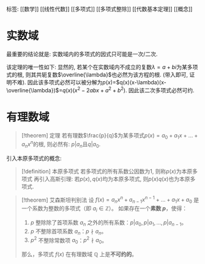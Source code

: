 标签: [[数学]] [[线性代数]] [[多项式]] [[多项式整除]] [[代数基本定理]] [[概念]]

# 实数域

最重要的结论就是: 实数域内的多项式的因式只可能是一次/二次. 

该定理的唯一性如下: 显然的, 若某个在实数域内不成立的复数$\lambda=a+bi$为某多项式的根, 则其共轭复数$\overline{\lambda}$也必然为该方程的根. (带入即可, 证明不难). 因此该多项式必然可以被分解为$p(x)$=$q(x)(x-\lambda)(x-\overline{\lambda})$=$q(x)(x^{2}-2abx+a^{2}+b^{2})$. 因此该二次多项式必然可约. 

# 有理数域

>[!theorem] 定理
>若有理数$\frac{p}{q}$为某多项式$p(x)=a_{0}+a_{1}x+\dots+a_{n}x^{n}$的根, 则必然有: $p|a_{n}$且$q|a_{0}$. 

引入本原多项式的概念: 

>[!definition] 本原多项式
>若多项式的所有系数公因数为$1$, 则称$p(x)$为本原多项式
>再引入高斯引理: 若$p(x),q(x)$均为本原多项式, 则$p(x)q(x)$也为本原多项式. 

>[!theorem] 艾森斯坦判别法
>设 $f(x) = a_n x^n + a_{n-1} x^{n-1} + \dots + a_1 x + a_0$ 是一个系数为整数的多项式（即 $a_i \in \mathbb{Z}$）。
>如果存在一个**素数 $p$**，使得：
>1.  $p$ 整除除了首项系数 $a_n$ 之外的所有系数：$p | a_0, p | a_1, \dots, p | a_{n-1}$。
>2.  $p$ 不整除首项系数 $a_n$：$p \nmid a_n$。
>3.  $p^2$ 不整除常数项 $a_0$：$p^2 \nmid a_0$。
>
>那么，多项式 $f(x)$ 在有理数域 $\mathbb{Q}$ 上是**不可约的**。


